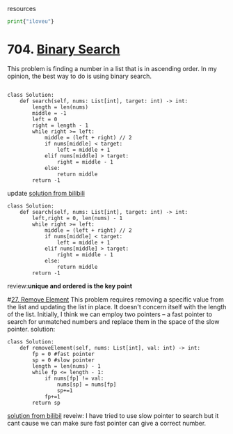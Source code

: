 resources

```python
print{"iloveu"}
```
# 704. [Binary Search](https://leetcode.com/problems/binary-search/submissions/)

This problem is finding a number in a list that is in ascending order. In my opinion, the best way to do is using binary search.

```python3

class Solution:
    def search(self, nums: List[int], target: int) -> int:
        length = len(nums)
        middle = -1
        left = 0
        right = length - 1
        while right >= left:
            middle = (left + right) // 2
            if nums[middle] < target:
                left = middle + 1
            elif nums[middle] > target:
                right = middle - 1
            else: 
                return middle
        return -1
```
update
[solution from bilibili](https://www.bilibili.com/video/BV1fA4y1o715/?vd_source=1116eeca3dc2f3ea8dc1046e123a33cd)
```python3
class Solution:
    def search(self, nums: List[int], target: int) -> int:
        left,right = 0, len(nums) - 1
        while right >= left:
            middle = (left + right) // 2
            if nums[middle] < target:
                left = middle + 1
            elif nums[middle] > target:
                right = middle - 1
            else: 
                return middle
        return -1
```
review:**unique and ordered is the key point**

#[27.  Remove Element](https://leetcode.com/problems/remove-element/)
This problem requires removing a specific value from the list and updating the list in place. It doesn't concern itself with the length of the list. Initially, I think we can employ two pointers – a fast pointer to search for unmatched numbers and replace them in the space of the slow pointer.
solution:
```python3
class Solution:
    def removeElement(self, nums: List[int], val: int) -> int:
        fp = 0 #fast pointer
        sp = 0 #slow pointer
        length = len(nums) - 1
        while fp <= length - 1:
            if nums[fp] != val:
                nums[sp] = nums[fp]
                sp+=1
            fp+=1
        return sp
```

[solution from bilibil](https://www.bilibili.com/video/BV12A4y1Z7LP/?spm_id_from=333.788&vd_source=1116eeca3dc2f3ea8dc1046e123a33cd)
reveiw: I have tried to use slow pointer to search but it cant cause we can make sure fast pointer can give a correct number.
